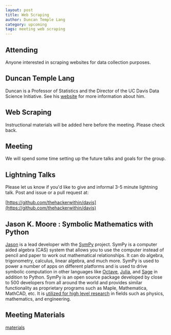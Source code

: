 ```yaml
---
layout: post
title: Web Scraping
author: Duncan Temple Lang
category: upcoming
tags: meeting web scraping
---
```


## Attending

Anyone interested in scraping websites for data collection purposes.

## Duncan Temple Lang

Duncan is a Professor of Statistics and the Director of the UC Davis Data
Science Initiative. See his [website](http://www.stat.ucdavis.edu/~duncan) for
more information about him.

## Web Scraping

Instructional materials will be added here before the meeting. Please check
back.

## Meeting

We will spend some time setting up the future talks and goals for the group.

## Lightning Talks

Please let us know if you'd like to give and informal 3-5 minute lightning
talk. Post and issue or a pull request at:

[https://github.com/thehackerwithin/davis](https://github.com/thehackerwithin/davis)

## Jason K. Moore : Symbolic Mathematics with Python

[Jason](http://moorepants.info) is a lead developer with the
[SymPy](http://sympy.org) project. SymPy is a computer aided algebra (CAS)
system that allows you to use the computer instead of pencil and paper to work
out mathematical relationships. It can do algebra, trigonometry, calculus,
linear algebra, and much more. SymPy is used to power a number of apps on
different platforms and is used to drive symbolic computation in other
languages like [Octave](https://github.com/cbm755/octsympy),
[Julia](https://github.com/jverzani/SymPy.jl), and
[Sage](http://www.sagemath.org/) in addition to Python. SymPy is an open source
package developed by close to 500 developers from all around the world and
provides similar functionality as proprietary programs such as Maple,
Mathematica, MathCAD, etc. It is [utilized for high level
research](http://depsy.org/package/python/sympy) in fields such as physics,
mathematics, and engineering.

## Meeting Materials

[materials](https://github.com/thehackerwithin/davis/tree/gh-pages/meeting-materials/2016-01-14)
